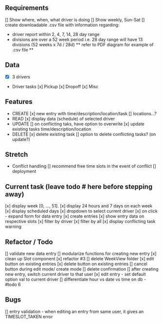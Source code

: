 ## Requirements

[] Show where, when, what driver is doing
[] Show weekly, Sun-Sat
[] create downloadable .csv file with information regarding:

- driver report within 2, 4, 7, 14, 28 day range
- divisions are over a 52 week period
  i.e. 28 day range will have 13 divisions (52 weeks x 7d / 28d)
  ** refer to PDF diagram for example of .csv file **

## Data

- [x] 3 drivers

- Driver tasks
  [x] Pickup
  [x] Dropoff
  [x] Misc

## Features

- CREATE
  [x] new entry with time/description/location/task [] locations...?
- READ
  [x] display data (schedule) of selected driver
- UPDATE
  [] on conflicting taks, have option to overwrite
  [x] update existing tasks time/description/location
- DELETE
  [x] delete existing task
  [] option to delete conflicting tasks? (on update?)

## Stretch

- Conflict handling
  [] recommend free time slots in the event of conflict
  [] deployment

## Current task (leave todo # here before stepping away)

[x] display week [0, ..., 51].
[x] display 24 hours and 7 days on each week
[x] display scheduled days
[x] dropdown to select current driver
[x] on click - expand form for data entry
[x] create entries
[x] show entry data on respective slots
[x] filter by driver
[x] filter by all
[x] display conflicting task warning

## Refactor / Todo

[] validate new data entry
[] modularize functions for creating new entry
[x] clean up Slot component
[x] refactor #3
[] delete WeekView folder
[x] edit button on existing entries
[x] delete button on existing entries
[] cancel button during edit mode/ create mode
[] delete confirmation
[] after creating new entry, switch current driver to that user
[x] edit entry - set default option val to current driver
[] differentiate hour vs date vs time on db - #todo 6

## Bugs

[] entry validation - when editing an entry from same user, it gives an TIMESLOT_TAKEN error
